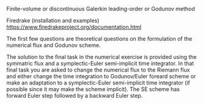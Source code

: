 Finite-volume or discontinuous Galerkin leading-order or Godunov method

Firedrake (installation and examples)
https://www.firedrakeproject.org/documentation.html

The first few questions are theoretical questions on the formulation of the numerical flux and Godunov scheme.

The solution to the final task in the numerical exercise is provided using the symmatric flux and a symplectic-Euler semi-implicit time integrator. In that final task you are asked to change the numerical flux to the Riemann flux and either change the time integration to Godunov/Euler foreard scheme or make an adaptation to a symplectic-Euler semi-implicit time integrator (if possible since it may make the scheme implicit). The SE scheme has forward Euler step followed by a backward Euler step.
